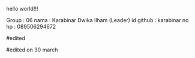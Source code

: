 hello world!!!

Group : 06
nama : Karabinar Dwika Ilham (Leader)
id github : karabinar
no hp : 089506294672

#edited

#edited on 30 march